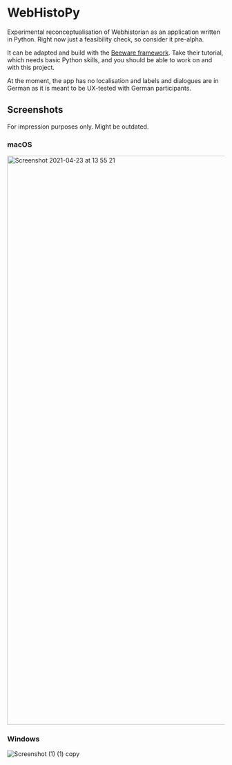 # WebHistoPy

Experimental reconceptualisation of Webhistorian as an application written in Python. Right now just a feasibility check, so consider it pre-alpha.

It can be adapted and build with the [Beeware framework](https://beeware.org/). Take their tutorial, which needs basic Python skills, and you should be able to work on and with this project.

At the moment, the app has no localisation and labels and dialogues are in German as it is meant to be UX-tested with German participants.

## Screenshots

For impression purposes only. Might be outdated.

### macOS

<img width="1316" alt="Screenshot 2021-04-23 at 13 55 21" src="https://user-images.githubusercontent.com/8951994/118265274-2fde9d80-b4b9-11eb-95f1-308bf05fe062.png">

### Windows

![Screenshot (1) (1) copy](https://user-images.githubusercontent.com/8951994/118266366-c1024400-b4ba-11eb-824a-568091013b6b.png)
